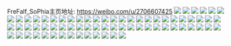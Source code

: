 FreFalf_SoPhia主页地址: https://weibo.com/u/2706607425 
![](https://wx4.sinaimg.cn/mw2000/a1538d41gy1h8t7yo6aptj20u01hc4ja.jpg) 
![](https://wx4.sinaimg.cn/mw2000/a1538d41gy1h8t7yp27j8j20u00u0n2m.jpg) 
![](https://wx4.sinaimg.cn/mw2000/a1538d41gy1h8t7ykwnutj20u0140grr.jpg) 
![](https://wx4.sinaimg.cn/mw2000/a1538d41gy1h8t7ykk16pj20u0156teb.jpg) 
![](https://wx4.sinaimg.cn/mw2000/a1538d41gy1h8t7ylad3mj20u016wtfl.jpg) 
![](https://wx4.sinaimg.cn/mw2000/a1538d41gy1h8t7ylrc4xj20u0140dp5.jpg) 
![](https://wx4.sinaimg.cn/mw2000/a1538d41gy1h8t7ymi915j20u0140ah8.jpg) 
![](https://wx4.sinaimg.cn/mw2000/a1538d41gy1h8t7ymxsx9j20u0140dn7.jpg) 
![](https://wx4.sinaimg.cn/mw2000/a1538d41gy1h8t7ynaar9j210j0ttgr2.jpg) 
![](https://wx4.sinaimg.cn/mw2000/a1538d41gy1h862wu2sb9j21400u0tfx.jpg) 
![](https://wx4.sinaimg.cn/mw2000/a1538d41gy1h862v4xca2j20u0140te9.jpg) 
![](https://wx4.sinaimg.cn/mw2000/a1538d41gy1h862wulibsj21400u0af1.jpg) 
![](https://wx4.sinaimg.cn/mw2000/a1538d41gy1h862v4aii8j20u014044u.jpg) 
![](https://wx4.sinaimg.cn/mw2000/a1538d41gy1h862v6339sj214h0r2agv.jpg) 
![](https://wx4.sinaimg.cn/mw2000/a1538d41gy1h7qowrib09j20zk16sh1h.jpg) 
![](https://wx4.sinaimg.cn/mw2000/a1538d41ly1h5qefchkoaj20u018wds1.jpg) 
![](https://wx4.sinaimg.cn/mw2000/a1538d41ly1h5qehv0kt5j20u018wgys.jpg) 
![](https://wx4.sinaimg.cn/mw2000/a1538d41ly1h5qehyeuvjj23402bv7wi.jpg) 
![](https://wx4.sinaimg.cn/mw2000/a1538d41ly1h5qefd29noj20u018w4ad.jpg) 
![](https://wx4.sinaimg.cn/mw2000/a1538d41ly1h5qef9z0wkj20u018wnac.jpg) 
![](https://wx4.sinaimg.cn/mw2000/a1538d41ly1h5qefba6e8j20u018wwsd.jpg) 
![](https://wx4.sinaimg.cn/mw2000/a1538d41ly1h5qenjvicwj22c033v7wl.jpg) 
![](https://wx4.sinaimg.cn/mw2000/a1538d41ly1h5qenn2n7jj22c033v1kz.jpg) 
![](https://wx4.sinaimg.cn/mw2000/a1538d41ly1h5qefbvc6rj20u018w125.jpg) 
![](https://wx4.sinaimg.cn/mw2000/a1538d41ly1h5qefamookj20u018wgx5.jpg) 
![](https://wx4.sinaimg.cn/mw2000/a1538d41ly1h5qej6cy97j20u018wanx.jpg) 
![](https://wx4.sinaimg.cn/mw2000/a1538d41ly1h5lfd4qpbvj21be0zk16h.jpg) 
![](https://wx4.sinaimg.cn/mw2000/a1538d41ly1h5lfd6cp09j23402c0b2d.jpg) 
![](https://wx4.sinaimg.cn/mw2000/a1538d41ly1h5lfmiczewj233x2byx6r.jpg) 
![](https://wx4.sinaimg.cn/mw2000/a1538d41ly1h5lfmit75pj21be0zkqfv.jpg) 
![](https://wx4.sinaimg.cn/mw2000/a1538d41ly1h5lfmk6qqwj22xs2c0b2c.jpg) 
![](https://wx4.sinaimg.cn/mw2000/a1538d41ly1h5lfmoavaqj21h00v8n76.jpg) 
![](https://wx4.sinaimg.cn/mw2000/a1538d41ly1h5lfmnrht6j23402c0x6q.jpg) 
![](https://wx4.sinaimg.cn/mw2000/a1538d41ly1h5lfmh0u02j23402c04qs.jpg) 
![](https://wx4.sinaimg.cn/mw2000/a1538d41gy1h57tl53pcwj21r0340qv6.jpg) 
![](https://wx4.sinaimg.cn/mw2000/a1538d41gy1h57tl5r7yzj20u011iqau.jpg) 
![](https://wx4.sinaimg.cn/mw2000/a1538d41gy1h57tkkatqqj20u01hc1f4.jpg) 
![](https://wx4.sinaimg.cn/mw2000/a1538d41gy1h4yc1165gdj229c2so1kz.jpg) 
![](https://wx4.sinaimg.cn/mw2000/a1538d41gy1h4yc137degj232g2au7wj.jpg) 
![](https://wx4.sinaimg.cn/mw2000/a1538d41gy1h4yc14sps9j2294296qv5.jpg) 
![](https://wx4.sinaimg.cn/mw2000/a1538d41gy1h4yc2x3yzaj23402c04qr.jpg) 
![](https://wx4.sinaimg.cn/mw2000/a1538d41gy1h4yc05qyxjj22c0340npd.jpg) 
![](https://wx4.sinaimg.cn/mw2000/a1538d41gy1h4yc0w92bcj22bt2aw4qq.jpg) 
![](https://wx4.sinaimg.cn/mw2000/a1538d41gy1h4yc0s5s9tj23402c0qv7.jpg) 
![](https://wx4.sinaimg.cn/mw2000/a1538d41gy1h4yc0u26jdj227v2yhu0y.jpg) 
![](https://wx4.sinaimg.cn/mw2000/a1538d41gy1h4yc6nzho1j224w2ujx6p.jpg) 
![](https://wx4.sinaimg.cn/mw2000/a1538d41gy1h4yc4ojbv0j23402c0b2b.jpg) 
![](https://wx4.sinaimg.cn/mw2000/a1538d41gy1h4yc0p9zvrj20wi11itfb.jpg) 
![](https://wx4.sinaimg.cn/mw2000/a1538d41gy1h4yc2ssbrsj23402c04qq.jpg) 
![](https://wx4.sinaimg.cn/mw2000/a1538d41ly1h4p8ht2wb1j20u0140aen.jpg) 
![](https://wx4.sinaimg.cn/mw2000/a1538d41ly1h4p86bx3tuj20u017iwpk.jpg) 
![](https://wx4.sinaimg.cn/mw2000/a1538d41ly1h4p86be69uj210g0u0aes.jpg) 
![](https://wx4.sinaimg.cn/mw2000/a1538d41gy1h4fn9tl6h1j20tu10u16j.jpg) 
![](https://wx4.sinaimg.cn/mw2000/a1538d41gy1h4fn9vjfsdj20tu112am5.jpg) 
![](https://wx4.sinaimg.cn/mw2000/a1538d41gy1h4fn9x62fcj20tu0wuas9.jpg) 
![](https://wx4.sinaimg.cn/mw2000/a1538d41gy1h4fn9rosxnj21400u0wmq.jpg) 
![](https://wx4.sinaimg.cn/mw2000/a1538d41gy1h4fn9zehhbj213q0tudrj.jpg) 
![](https://wx4.sinaimg.cn/mw2000/a1538d41gy1h4fna1v2wfj20u00wyarc.jpg) 
![](https://wx4.sinaimg.cn/mw2000/a1538d41gy1h4fna3y90dj20u01sxgx7.jpg) 
![](https://wx4.sinaimg.cn/mw2000/a1538d41gy1h46uy0kkd9j20wi1yce81.jpg) 
![](https://wx4.sinaimg.cn/mw2000/a1538d41gy1h46uy18w84j20zk1betlg.jpg) 
![](https://wx4.sinaimg.cn/mw2000/a1538d41gy1h426dmwym6j21xf2kkx10.jpg) 
![](https://wx4.sinaimg.cn/mw2000/a1538d41gy1h42678u9d6j22zn28qe81.jpg) 
![](https://wx4.sinaimg.cn/mw2000/a1538d41gy1h4267ayjqij23402c04qq.jpg) 
![](https://wx4.sinaimg.cn/mw2000/a1538d41gy1h42674sav4j22c02ofe81.jpg) 
![](https://wx4.sinaimg.cn/mw2000/a1538d41gy1h40z2c96dij21kw1aene0.jpg) 
![](https://wx4.sinaimg.cn/mw2000/a1538d41gy1h426690qrij21z725t4qp.jpg) 
![](https://wx4.sinaimg.cn/mw2000/a1538d41gy1h3zdisgeg4j20wi18c0ze.jpg) 
![](https://wx4.sinaimg.cn/mw2000/a1538d41ly1h3lxkscm5wj20u0140qct.jpg) 
![](https://wx4.sinaimg.cn/mw2000/a1538d41ly1h3lxkryfd4j20u0140qba.jpg) 
